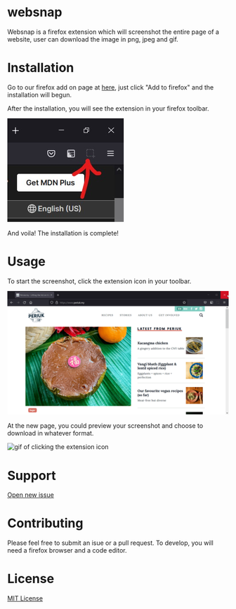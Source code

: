 # websnap

Websnap is a firefox extension which will screenshot the entire page of a website, user can download the image in png, jpeg and gif.

# Installation
Go to our firefox add on page at [here](https://addons.mozilla.org/en-US/firefox/), just click "Add to firefox" and the installation will begun.

After the installation, you will see the extension in your firefox toolbar.

![screenshot of toolbar](docs/toolbar-icon-sc.jpg) 

And voila! The installation is complete!

# Usage
To start the screenshot, click the extension icon in your toolbar.

![gif of clicking the extension icon](docs/click-extension-icon.gif)

At the new page, you could preview your screenshot and choose to download in whatever format.

![gif of clicking the extension icon](docs/download-image.gif)


# Support
[Open new issue](https://github.com/weiliang79/websnap/issues/new)

# Contributing
Please feel free to submit an isue or a pull request. To develop, you will need a firefox browser and a code editor.
# License
[MIT License]()